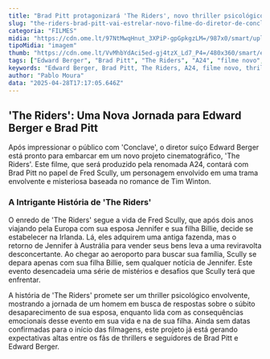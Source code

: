 ```yaml
---
title: "Brad Pitt protagonizará 'The Riders', novo thriller psicológico da A24 dirigido por Edward Berger"
slug: "the-riders-brad-pitt-vai-estrelar-novo-filme-do-diretor-de-conclave"
categoria: "FILMES"
midia: "https://cdn.ome.lt/97NtMwqHnut_3XPiP-gpGpkgzLM=/987x0/smart/uploads/conteudo/fotos/OMELETE_CAPA_-_2025-04-28T134610.622.png"
tipoMidia: "imagem"
thumb: "https://cdn.ome.lt/VvMhbYdAci5ed-gj4tzX_Ld7_P4=/480x360/smart/extras/conteudos/omelete_THUMB_-_2025-04-28T134624.451.png"
tags: ["Edward Berger", "Brad Pitt", "The Riders", "A24", "filme novo", "thriller psicológico", "Tim Winton"]
keywords: "Edward Berger, Brad Pitt, The Riders, A24, filme novo, thriller psicológico, Tim Winton"
author: "Pablo Moura"
data: "2025-04-28T17:17:05.646Z"
---
```


## 'The Riders': Uma Nova Jornada para Edward Berger e Brad Pitt

Após impressionar o público com 'Conclave', o diretor suíço Edward Berger está pronto para embarcar em um novo projeto cinematográfico, 'The Riders'. Este filme, que será produzido pela renomada A24, contará com Brad Pitt no papel de Fred Scully, um personagem envolvido em uma trama envolvente e misteriosa baseada no romance de Tim Winton.

### A Intrigante História de 'The Riders'

O enredo de 'The Riders' segue a vida de Fred Scully, que após dois anos viajando pela Europa com sua esposa Jennifer e sua filha Billie, decide se estabelecer na Irlanda. Lá, eles adquirem uma antiga fazenda, mas o retorno de Jennifer à Austrália para vender seus bens leva a uma reviravolta desconcertante. Ao chegar ao aeroporto para buscar sua família, Scully se depara apenas com sua filha Billie, sem qualquer notícia de Jennifer. Este evento desencadeia uma série de mistérios e desafios que Scully terá que enfrentar.

A história de 'The Riders' promete ser um thriller psicológico envolvente, mostrando a jornada de um homem em busca de respostas sobre o súbito desaparecimento de sua esposa, enquanto lida com as consequências emocionais desse evento em sua vida e na de sua filha. Ainda sem datas confirmadas para o início das filmagens, este projeto já está gerando expectativas altas entre os fãs de thrillers e seguidores de Brad Pitt e Edward Berger.